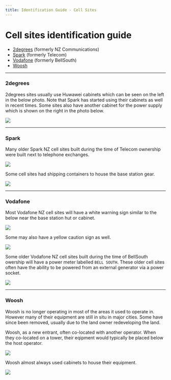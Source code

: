 ```yaml
---
title: Identification Guide - Cell Sites
---
```


# Cell sites identification guide

* [2degrees](#2degrees) (formerly NZ Communications)
* [Spark](#spark) (formerly Telecom)
* [Vodafone](#vodafone) (formerly BellSouth)
* [Woosh](#woosh)

---

### 2degrees

2degrees sites usually use Huwawei cabinets which can be seen on the left in the below photo. Note that Spark has started using their cabinets as well in recent times. Some sites also have another cabinet for the power supply which is shown on the right in the photo below.

![](https://f001.backblazeb2.com/file/CellSites/NZ/AUK/Rodney/20170318-143642.jpg)

---

### Spark

Many older Spark NZ cell sites built during the time of Telecom ownership were built next to telephone exchanges.

![](https://f001.backblazeb2.com/file/CellSites/NZ/AUK/Devonport-Takapuna/20160116-145929.jpg)

Some cell sites had shipping containers to house the base station gear.

![](https://f001.backblazeb2.com/file/CellSites/NZ/AUK/Devonport-Takapuna/20160116-150211.jpg)

---

### Vodafone

Most Vodafone NZ cell sites will have a white warning sign similar to the below near the base station hut or cabinet.

![](https://f001.backblazeb2.com/file/CellSites/NZ/AUK/Devonport-Takapuna/20160116-142520.jpg)

Some may also have a yellow caution sign as well.

![](https://f001.backblazeb2.com/file/CellSites/NZ/AUK/Rodney/20160319-133827.jpg)

Some older Vodafone NZ cell sites built during the time of BellSouth owership will have a power meter labelled `BELL SOUTH`. These older cell sites often have the ability to be powered from an external generator via a power socket.

![](https://f001.backblazeb2.com/file/CellSites/NZ/AUK/Devonport-Takapuna/20160116-142552.jpg)

---

### Woosh

Woosh is no longer operating in most of the areas it used to operate in. However many of their equipment are still in situ in major cities. Some have since been removed, usually due to the land owner redeveloping the land.

Woosh, as a new entrant, often co-located with another operator. When they co-located on a tower, their eqipment would typically be placed below the host operator.

![](https://f001.backblazeb2.com/file/CellSites/NZ/AUK/Devonport-Takapuna/20160116-150113.jpg)

Woosh almost always used cabinets to house their equipment.

![](https://f001.backblazeb2.com/file/CellSites/NZ/AUK/Devonport-Takapuna/20160116-150346.jpg)
